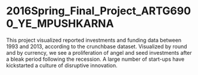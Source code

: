 # 2016Spring_Final_Project_ARTG6900_YE_MPUSHKARNA
This project visualized reported investments and funding data between 1993 and 2013, according to the crunchbase dataset. Visualized by round and by currency, we see a proliferation of angel and seed investments after a bleak period following the recession. A large number of start-ups have kickstarted a culture of disruptive innovation.
